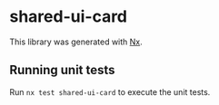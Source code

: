 # shared-ui-card

This library was generated with [Nx](https://nx.dev).

## Running unit tests

Run `nx test shared-ui-card` to execute the unit tests.
